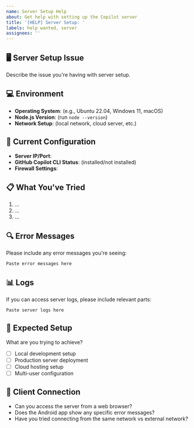 ```yaml
---
name: Server Setup Help
about: Get help with setting up the Copilot server
title: '[HELP] Server Setup: '
labels: help wanted, server
assignees: ''
---
```


## 🖥️ Server Setup Issue
Describe the issue you're having with server setup.

## 💻 Environment
- **Operating System**: (e.g., Ubuntu 22.04, Windows 11, macOS)
- **Node.js Version**: (run `node --version`)
- **Network Setup**: (local network, cloud server, etc.)

## 🔧 Current Configuration
- **Server IP/Port**: 
- **GitHub Copilot CLI Status**: (installed/not installed)
- **Firewall Settings**: 

## 📋 What You've Tried
1. ...
2. ...
3. ...

## 🔍 Error Messages
Please include any error messages you're seeing:

```
Paste error messages here
```

## 📊 Logs
If you can access server logs, please include relevant parts:

```
Paste server logs here
```

## 🎯 Expected Setup
What are you trying to achieve?
- [ ] Local development setup
- [ ] Production server deployment
- [ ] Cloud hosting setup
- [ ] Multi-user configuration

## 📱 Client Connection
- Can you access the server from a web browser?
- Does the Android app show any specific error messages?
- Have you tried connecting from the same network vs external network?